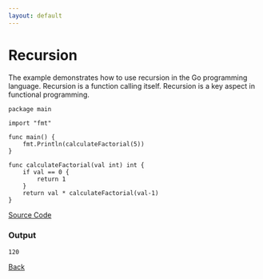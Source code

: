 ```yaml
---
layout: default
---
```


# Recursion

The example demonstrates how to use recursion in the Go programming language.
Recursion is a function calling itself. Recursion is a key aspect in functional programming.

```
package main

import "fmt"

func main() {
	fmt.Println(calculateFactorial(5))
}

func calculateFactorial(val int) int {
	if val == 0 {
		return 1
	}
	return val * calculateFactorial(val-1)
}
```

[Source Code](https://github.com/sagar-jadhav/go-examples/blob/master/src/recursion.go)

### Output

```
120
```

[Back](./)

